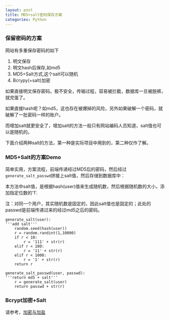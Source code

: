 ```yaml
---
layout: post
title: MD5+salt密码保存方案
categories: Python
---
```

### 保留密码的方案  

网站有多重保存密码的如下  

1.  明文保存  
2.  明文hash后保存,如md5  
3.  MD5+Salt方式,这个salt可以随机  
4.  Bcrypy(+salt)加密  


如果直接明文保存密码，极不安全，传输过程，容易被拦截，数据库一旦被脱裤，就完蛋了。  

如果直接hash呢？如md5，这也存在被爆掉的风险，另外如果破解一个密码，就破解了一批密码一样的账户。  

而增加salt就更安全了，增加salt的方法一般只有网站编码人员知道，salt值也可以是随机的。  

下面介绍两种salt的方法，第一种是实际项目中用到的，第二种仅作了解。  


### MD5+Salt的方案Demo  

简单实用，方案流程，前端传递经过MD5后的密码，然后经过`generate_salt_passwd`拼接上salt值，然后存储到数据库中：  


本方法中salt值，是根据hash(user)值来生成随机数，然后根据随机数的大小，添加指定位数的'1'.  

注：对同一个用户，其实随机数是固定的，因此salt值也是固定的；此处的passwd是前端传递过来的经过md5之后的密码。  


```
generate_salt(user):
'''add salt'''
    random.seed(hash(user))
    r = random.randint(1,10000)
    if r < 10:
        r = '111' + str(r)
    elif r < 100:
        r = '11' + str(r)
    elif r < 1000:
        r = '1' + str(r)
    return r

generate_salt_passwd(user, passwd):
'''return md5 + salt'''
    r = generate_salt(user)
    return passwd + str(r)
```

### Bcrypt加密+Salt  

请参考，[加密与加盐](http://tracylihui.github.io/2015/07/21/%E5%8A%A0%E5%AF%86%E4%B8%8E%E5%8A%A0%E7%9B%90/ "加密与加盐")